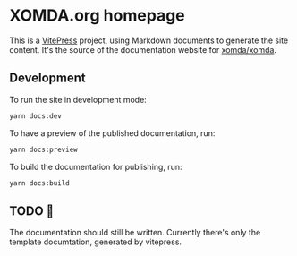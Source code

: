 # XOMDA.org homepage

This is a [VitePress](https://vitepress.dev/) project, using Markdown documents to generate the site content.
It's the source of the documentation website for [xomda/xomda](https://github.com/xomda/xomda).

## Development

To run the site in development mode:

````bash
yarn docs:dev
````

To have a preview of the published documentation, run:

````bash
yarn docs:preview
````

To build the documentation for publishing, run:

````bash
yarn docs:build
````

## TODO 🚧

The documentation should still be written.
Currently there's only the template documtation, generated by vitepress.
